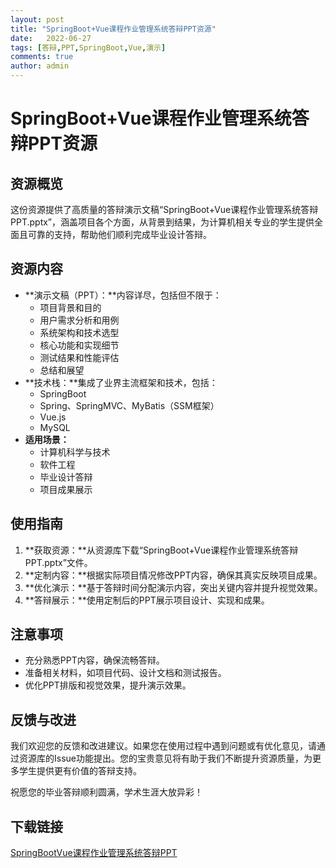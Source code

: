 ```yaml
---
layout: post
title: "SpringBoot+Vue课程作业管理系统答辩PPT资源"
date:   2022-06-27
tags: [答辩,PPT,SpringBoot,Vue,演示]
comments: true
author: admin
---
```

# SpringBoot+Vue课程作业管理系统答辩PPT资源

## 资源概览

这份资源提供了高质量的答辩演示文稿“SpringBoot+Vue课程作业管理系统答辩PPT.pptx”，涵盖项目各个方面，从背景到结果，为计算机相关专业的学生提供全面且可靠的支持，帮助他们顺利完成毕业设计答辩。

## 资源内容

- **演示文稿（PPT）：**内容详尽，包括但不限于：
    - 项目背景和目的
    - 用户需求分析和用例
    - 系统架构和技术选型
    - 核心功能和实现细节
    - 测试结果和性能评估
    - 总结和展望
- **技术栈：**集成了业界主流框架和技术，包括：
    - SpringBoot
    - Spring、SpringMVC、MyBatis（SSM框架）
    - Vue.js
    - MySQL
- **适用场景：**
    - 计算机科学与技术
    - 软件工程
    - 毕业设计答辩
    - 项目成果展示

## 使用指南

1. **获取资源：**从资源库下载“SpringBoot+Vue课程作业管理系统答辩PPT.pptx”文件。
2. **定制内容：**根据实际项目情况修改PPT内容，确保其真实反映项目成果。
3. **优化演示：**基于答辩时间分配演示内容，突出关键内容并提升视觉效果。
4. **答辩展示：**使用定制后的PPT展示项目设计、实现和成果。

## 注意事项

- 充分熟悉PPT内容，确保流畅答辩。
- 准备相关材料，如项目代码、设计文档和测试报告。
- 优化PPT排版和视觉效果，提升演示效果。

## 反馈与改进

我们欢迎您的反馈和改进建议。如果您在使用过程中遇到问题或有优化意见，请通过资源库的Issue功能提出。您的宝贵意见将有助于我们不断提升资源质量，为更多学生提供更有价值的答辩支持。

祝愿您的毕业答辩顺利圆满，学术生涯大放异彩！

## 下载链接

[SpringBootVue课程作业管理系统答辩PPT](https://pan.quark.cn/s/b5c881fc3d95)